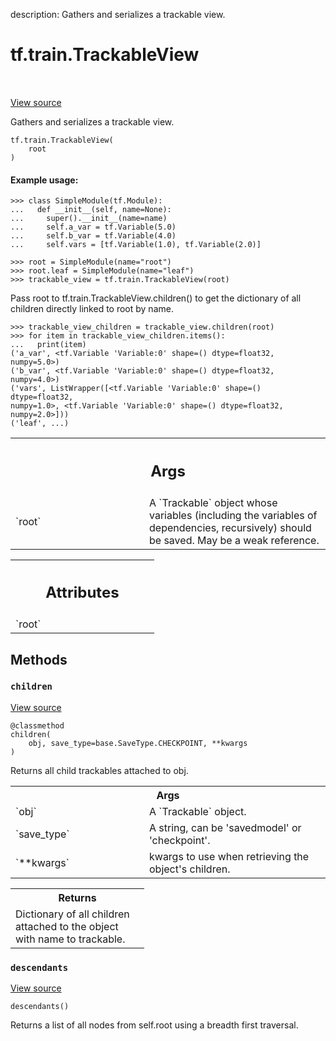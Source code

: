description: Gathers and serializes a trackable view.

<div itemscope itemtype="http://developers.google.com/ReferenceObject">
<meta itemprop="name" content="tf.train.TrackableView" />
<meta itemprop="path" content="Stable" />
<meta itemprop="property" content="__init__"/>
<meta itemprop="property" content="children"/>
<meta itemprop="property" content="descendants"/>
</div>

# tf.train.TrackableView

<!-- Insert buttons and diff -->

<table class="tfo-notebook-buttons tfo-api nocontent" align="left">

</table>

<a target="_blank" class="external" href="/code/stable/tensorflow/python/checkpoint/trackable_view.py">View source</a>



Gathers and serializes a trackable view.

<pre class="devsite-click-to-copy prettyprint lang-py tfo-signature-link">
<code>tf.train.TrackableView(
    root
)
</code></pre>



<!-- Placeholder for "Used in" -->


#### Example usage:



```
>>> class SimpleModule(tf.Module):
...   def __init__(self, name=None):
...     super().__init__(name=name)
...     self.a_var = tf.Variable(5.0)
...     self.b_var = tf.Variable(4.0)
...     self.vars = [tf.Variable(1.0), tf.Variable(2.0)]
```

```
>>> root = SimpleModule(name="root")
>>> root.leaf = SimpleModule(name="leaf")
>>> trackable_view = tf.train.TrackableView(root)
```

Pass root to tf.train.TrackableView.children() to get the dictionary of all
children directly linked to root by name.
```
>>> trackable_view_children = trackable_view.children(root)
>>> for item in trackable_view_children.items():
...   print(item)
('a_var', <tf.Variable 'Variable:0' shape=() dtype=float32, numpy=5.0>)
('b_var', <tf.Variable 'Variable:0' shape=() dtype=float32, numpy=4.0>)
('vars', ListWrapper([<tf.Variable 'Variable:0' shape=() dtype=float32,
numpy=1.0>, <tf.Variable 'Variable:0' shape=() dtype=float32, numpy=2.0>]))
('leaf', ...)
```

<!-- Tabular view -->
 <table class="responsive fixed orange">
<colgroup><col width="214px"><col></colgroup>
<tr><th colspan="2"><h2 class="add-link">Args</h2></th></tr>

<tr>
<td>
`root`<a id="root"></a>
</td>
<td>
A `Trackable` object whose variables (including the variables of
dependencies, recursively) should be saved. May be a weak reference.
</td>
</tr>
</table>





<!-- Tabular view -->
 <table class="responsive fixed orange">
<colgroup><col width="214px"><col></colgroup>
<tr><th colspan="2"><h2 class="add-link">Attributes</h2></th></tr>

<tr>
<td>
`root`<a id="root"></a>
</td>
<td>

</td>
</tr>
</table>



## Methods

<h3 id="children"><code>children</code></h3>

<a target="_blank" class="external" href="/code/stable/tensorflow/python/checkpoint/trackable_view.py">View source</a>

<pre class="devsite-click-to-copy prettyprint lang-py tfo-signature-link">
<code>@classmethod</code>
<code>children(
    obj, save_type=base.SaveType.CHECKPOINT, **kwargs
)
</code></pre>

Returns all child trackables attached to obj.


<!-- Tabular view -->
 <table class="responsive fixed orange">
<colgroup><col width="214px"><col></colgroup>
<tr><th colspan="2">Args</th></tr>

<tr>
<td>
`obj`
</td>
<td>
A `Trackable` object.
</td>
</tr><tr>
<td>
`save_type`
</td>
<td>
A string, can be 'savedmodel' or 'checkpoint'.
</td>
</tr><tr>
<td>
`**kwargs`
</td>
<td>
kwargs to use when retrieving the object's children.
</td>
</tr>
</table>



<!-- Tabular view -->
 <table class="responsive fixed orange">
<colgroup><col width="214px"><col></colgroup>
<tr><th colspan="2">Returns</th></tr>
<tr class="alt">
<td colspan="2">
Dictionary of all children attached to the object with name to trackable.
</td>
</tr>

</table>



<h3 id="descendants"><code>descendants</code></h3>

<a target="_blank" class="external" href="/code/stable/tensorflow/python/checkpoint/trackable_view.py">View source</a>

<pre class="devsite-click-to-copy prettyprint lang-py tfo-signature-link">
<code>descendants()
</code></pre>

Returns a list of all nodes from self.root using a breadth first traversal.





